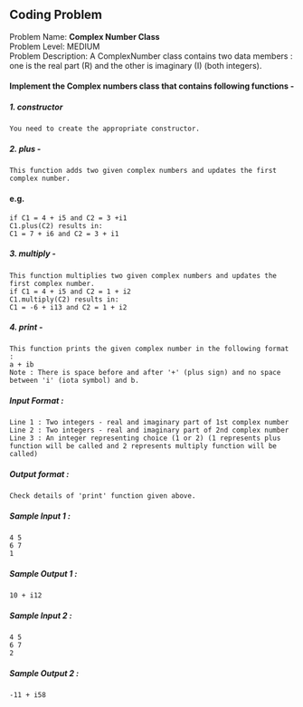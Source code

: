 ## Coding Problem

Problem Name: **Complex Number Class**<br>
Problem Level: MEDIUM<br>
Problem Description: A ComplexNumber class contains two data members : one is the real part (R) and the other is imaginary (I) (both integers).
#### Implement the Complex numbers class that contains following functions -

##### 1. constructor
    You need to create the appropriate constructor.

##### 2. plus -
    This function adds two given complex numbers and updates the first complex number.
#### e.g.
    if C1 = 4 + i5 and C2 = 3 +i1
    C1.plus(C2) results in:
    C1 = 7 + i6 and C2 = 3 + i1

##### 3. multiply -
    This function multiplies two given complex numbers and updates the first complex number.
    if C1 = 4 + i5 and C2 = 1 + i2
    C1.multiply(C2) results in:
    C1 = -6 + i13 and C2 = 1 + i2


##### 4. print -
    This function prints the given complex number in the following format :
    a + ib
    Note : There is space before and after '+' (plus sign) and no space between 'i' (iota symbol) and b.

##### Input Format :
    Line 1 : Two integers - real and imaginary part of 1st complex number
    Line 2 : Two integers - real and imaginary part of 2nd complex number
    Line 3 : An integer representing choice (1 or 2) (1 represents plus function will be called and 2 represents multiply function will be called)

##### Output format :
    Check details of 'print' function given above.


 ##### Sample Input 1 :
    4 5
    6 7
    1

##### Sample Output 1 :
    10 + i12

##### Sample Input 2 :
    4 5
    6 7
    2

##### Sample Output 2 :
    -11 + i58
